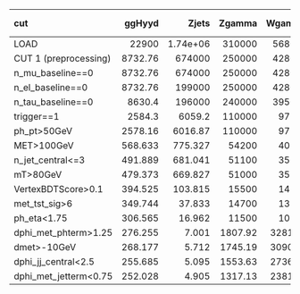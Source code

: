 | cut                   |    ggHyyd |         Zjets |    Zgamma |    Wgamma |         Wjets |   gammajet_direct |        data23 |   S/sqrt(B) |   S/sqrt(S+B) |   S/sqrt(S+1.3B) |   ZBi (σ_b=30%) |
|:----------------------|----------:|--------------:|----------:|----------:|--------------:|------------------:|--------------:|------------:|--------------:|-----------------:|----------------:|
| LOAD                  | 22900     |      1.74e+06 | 310000    | 568000    |      3.97e+06 |          1.73e+08 |      2.13e+08 |       1.157 |         1.157 |            1.015 |          -0.199 |
| CUT 1 (preprocessing) |  8732.76  | 674000        | 250000    | 428000    |      2.81e+06 |          1.46e+08 |      3.62e+07 |       0.64  |         0.64  |            0.561 |          -0.199 |
| n_mu_baseline==0      |  8732.76  | 674000        | 250000    | 428000    |      2.81e+06 |          1.46e+08 |      3.62e+07 |       0.64  |         0.64  |            0.561 |          -0.199 |
| n_el_baseline==0      |  8732.76  | 199000        | 250000    | 428000    |      2.81e+06 |          1.46e+08 |      3.62e+07 |       0.641 |         0.641 |            0.562 |          -0.199 |
| n_tau_baseline==0     |  8630.4   | 196000        | 240000    | 395000    |      2.78e+06 |          1.43e+08 |      3.55e+07 |       0.639 |         0.639 |            0.56  |          -0.199 |
| trigger==1            |  2584.3   |   6059.2      | 110000    |  97500    | 274000        |          6.37e+06 |      7.73e+06 |       0.677 |         0.677 |            0.593 |          -0.198 |
| ph_pt>50GeV           |  2578.16  |   6016.87     | 110000    |  97200    | 272000        |          6.35e+06 |      7.67e+06 |       0.677 |         0.677 |            0.594 |          -0.198 |
| MET>100GeV            |   568.633 |    775.327    |  54200    |  40200    |  50500        |     948000        |      1.01e+06 |       0.392 |         0.392 |            0.344 |          -0.198 |
| n_jet_central<=3      |   491.889 |    681.041    |  51100    |  35600    |  46200        |     906000        | 857000        |       0.357 |         0.357 |            0.313 |          -0.198 |
| mT>80GeV              |   479.373 |    669.827    |  51000    |  35100    |  43100        |     903000        | 853000        |       0.349 |         0.349 |            0.306 |          -0.198 |
| VertexBDTScore>0.1    |   394.525 |    103.815    |  15500    |  14500    |  18200        |      52100        | 184000        |       0.739 |         0.739 |            0.648 |          -0.194 |
| met_tst_sig>6         |   349.744 |     37.833    |  14700    |  13100    |  15900        |      17700        |  45400        |       1.07  |         1.068 |            0.937 |          -0.188 |
| ph_eta<1.75           |   306.565 |     16.962    |  11500    |  10200    |   7865.68     |      14100        |  34900        |       1.093 |         1.091 |            0.957 |          -0.186 |
| dphi_met_phterm>1.25  |   276.255 |      7.001    |   1807.92 |   3281.86 |   3729.64     |        548.204    |   4899.5      |       2.312 |         2.29  |            2.013 |          -0.134 |
| dmet>-10GeV           |   268.177 |      5.712    |   1745.19 |   3090.63 |   3547.75     |        451.119    |   4290.87     |       2.34  |         2.317 |            2.037 |          -0.131 |
| dphi_jj_central<2.5   |   255.685 |      5.095    |   1553.63 |   2736.28 |   3262.79     |        429.473    |   3712.15     |       2.364 |         2.338 |            2.056 |          -0.126 |
| dphi_met_jetterm<0.75 |   252.028 |      4.905    |   1317.13 |   2381.76 |   3211.02     |        251.944    |   3243.98     |       2.47  |         2.441 |            2.146 |          -0.118 |